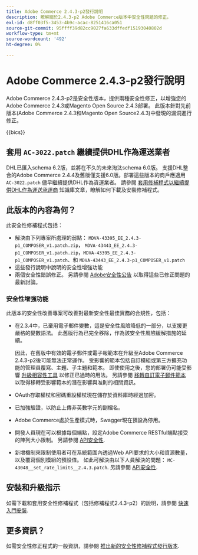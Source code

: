 ```yaml
---
title: Adobe Commerce 2.4.3-p2發行說明
description: 瞭解關於2.4.3-p2 Adobe Commerce版本中安全性問題的修正。
exl-id: d8ff03f5-3453-4b9c-acac-8251416ca051
source-git-commit: 95ffff39d82cc9027fa633dffedf15193040802d
workflow-type: tm+mt
source-wordcount: '492'
ht-degree: 0%

---
```


# Adobe Commerce 2.4.3-p2發行說明

Adobe Commerce 2.4.3-p2是安全性版本，提供兩種安全性修正，以增強您的Adobe Commerce 2.4.3或Magento Open Source 2.4.3部署。 此版本針對先前版本(Adobe Commerce 2.4.3和Magento Open Source2.4.3)中發現的漏洞進行修正。

{{bics}}

## 套用 `AC-3022.patch` 繼續提供DHL作為運送業者

DHL已匯入schema 6.2版，並將在不久的未來淘汰schema 6.0版。 支援DHL整合的Adobe Commerce 2.4.4及舊版僅支援6.0版。部署這些版本的商戶應適用 `AC-3022.patch` 儘早繼續提供DHL作為貨運業者。 請參閱 [套用修補程式以繼續提供DHL作為運送承運商](https://support.magento.com/hc/en-us/articles/7707818131597-Apply-a-patch-to-continue-offering-DHL-as-shipping-carrier) 知識庫文章，瞭解如何下載及安裝修補程式。

## 此版本的內容為何？

此安全性修補程式包括：

* 解決由下列專案所處理的弱點： `MDVA-43395_EE_2.4.3-p1_COMPOSER_v1.patch.zip`， `MDVA-43443_EE_2.4.3-p1_COMPOSER_v1.patch.zip`，`MDVA-43395_EE_2.4.3-p1_COMPOSER_v1.patch`、和 `MDVA-43443_EE_2.4.3-p1_COMPOSER_v1.patch`
* 這些發行說明中說明的安全性增強功能
* 兩個安全性錯誤修正。 另請參閱 [Adobe安全性公告](https://helpx.adobe.com/security/products/magento/apsb22-13.html) 以取得這些已修正問題的最新討論。

### 安全性增強功能

此版本的安全性改善專案可改善對最新安全性最佳實務的合規性，包括：

* 在2.3.4中，已棄用電子郵件變數，這是安全性風險降低的一部分，以支援更嚴格的變數語法。 此舊版行為已完全移除，作為該安全性風險緩解措施的延續。

  因此，在舊版中有效的電子郵件或電子報範本在升級至Adobe Commerce 2.4.3-p2後可能無法正常運作。 受影響的範本包括自訂模組或第三方擴充功能的管理員覆寫、主題、子主題和範本。 即使使用之後，您的部署仍可能受影響 [升級相容性工具](https://experienceleague.adobe.com/docs/commerce-operations/upgrade-guide/upgrade-compatibility-tool/overview.html?lang=en) 以修正已過時的用法。 另請參閱 [移轉自訂電子郵件範本](https://developer.adobe.com/commerce/frontend-core/guide/templates/email-migration/) 以取得移轉受影響範本的潛在影響與准則的相關資訊。

* OAuth存取權杖和密碼重設權杖現在儲存於資料庫時經過加密。 <!-- AC-520 1323-->

* 已加強驗證，以防止上傳非英數字元的副檔名。 <!-- AC-479-->

* Adobe Commerce處於生產模式時，Swagger現在預設為停用。 <!-- AC-1450-->

* 開發人員現在可以根據每個端點，設定Adobe Commerce RESTful端點接受的陣列大小限制。 另請參閱 [API安全性](https://developer.adobe.com/commerce/webapi/get-started/api-security/). <!-- AC-465-->

* 新增機制來限制使用者可在系統範圍內透過Web API要求的大小和資源數量，以及覆寫個別模組的預設值。 如此可解決由以下人員解決的問題： `MC-43048__set_rate_limits__2.4.3.patch`. 另請參閱 [API安全性](https://developer.adobe.com/commerce/webapi/get-started/api-security/). <!-- AC-1120-->

## 安裝和升級指示

如需下載和套用安全性修補程式（包括修補程式2.4.3-p2）的說明，請參閱 [快速入門安裝](../../../installation/composer.md).

## 更多資訊？

如需安全性修正程式的一般資訊，請參閱 [推出新的安全性修補程式發行版本](https://community.magento.com/t5/Magento-DevBlog/Introducing-the-New-Security-Patch-Release/ba-p/141287).
